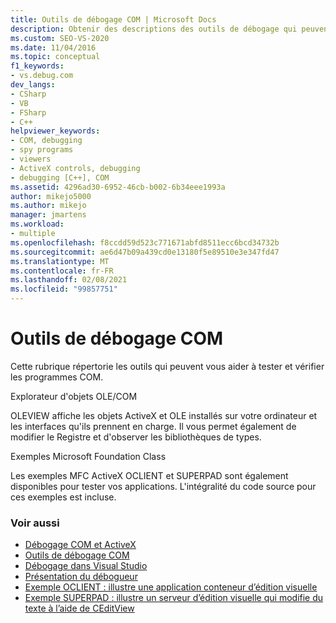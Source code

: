 ```yaml
---
title: Outils de débogage COM | Microsoft Docs
description: Obtenir des descriptions des outils de débogage qui peuvent vous aider à tester et à inspecter les programmes COM, tels que l’Explorateur d’objets OLE/COM.
ms.custom: SEO-VS-2020
ms.date: 11/04/2016
ms.topic: conceptual
f1_keywords:
- vs.debug.com
dev_langs:
- CSharp
- VB
- FSharp
- C++
helpviewer_keywords:
- COM, debugging
- spy programs
- viewers
- ActiveX controls, debugging
- debugging [C++], COM
ms.assetid: 4296ad30-6952-46cb-b002-6b34eee1993a
author: mikejo5000
ms.author: mikejo
manager: jmartens
ms.workload:
- multiple
ms.openlocfilehash: f8ccdd59d523c771671abfd8511ecc6bcd34732b
ms.sourcegitcommit: ae6d47b09a439cd0e13180f5e89510e3e347fd47
ms.translationtype: MT
ms.contentlocale: fr-FR
ms.lasthandoff: 02/08/2021
ms.locfileid: "99857751"
---
```

# <a name="com-debugging-tools"></a>Outils de débogage COM

Cette rubrique répertorie les outils qui peuvent vous aider à tester et vérifier les programmes COM.

Explorateur d'objets OLE/COM

OLEVIEW affiche les objets ActiveX et OLE installés sur votre ordinateur et les interfaces qu'ils prennent en charge. Il vous permet également de modifier le Registre et d'observer les bibliothèques de types.

Exemples Microsoft Foundation Class

Les exemples MFC ActiveX OCLIENT et SUPERPAD sont également disponibles pour tester vos applications. L'intégralité du code source pour ces exemples est incluse.

### <a name="see-also"></a>Voir aussi

- [Débogage COM et ActiveX](../debugger/com-and-activex-debugging.md)
- [Outils de débogage COM](../debugger/com-debugging-tools.md)
- [Débogage dans Visual Studio](../debugger/index.yml)
- [Présentation du débogueur](../debugger/debugger-feature-tour.md)
- [Exemple OCLIENT : illustre une application conteneur d’édition visuelle](/previous-versions/c2f86tzd(v=vs.100))
- [Exemple SUPERPAD : illustre un serveur d’édition visuelle qui modifie du texte à l’aide de CEditView](/previous-versions/ms177543(v=vs.100))
